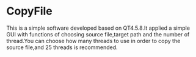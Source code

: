 # CopyFile
This is a simple software developed based on QT4.5.8.It applied a simple GUI with functions of choosing source file,target path and the number of thread.You can choose how many threads to use in order to copy the source file,and 25 threads is recommended.
